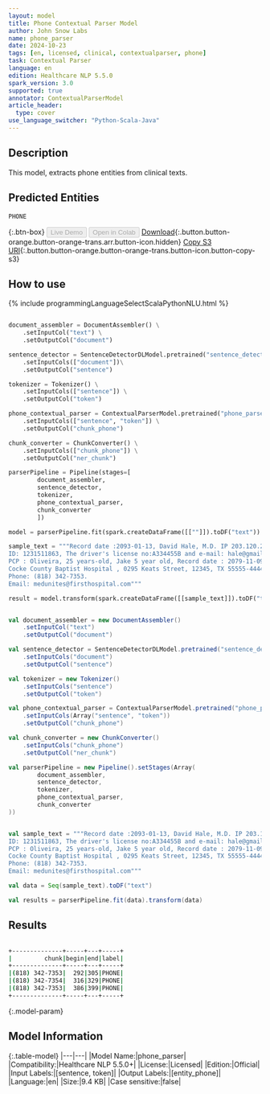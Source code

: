 ```yaml
---
layout: model
title: Phone Contextual Parser Model
author: John Snow Labs
name: phone_parser
date: 2024-10-23
tags: [en, licensed, clinical, contextualparser, phone]
task: Contextual Parser
language: en
edition: Healthcare NLP 5.5.0
spark_version: 3.0
supported: true
annotator: ContextualParserModel
article_header:
  type: cover
use_language_switcher: "Python-Scala-Java"
---
```


## Description

This model, extracts phone entities from clinical texts.

## Predicted Entities

`PHONE`

{:.btn-box}
<button class="button button-orange" disabled>Live Demo</button>
<button class="button button-orange" disabled>Open in Colab</button>
[Download](https://s3.amazonaws.com/auxdata.johnsnowlabs.com/clinical/models/phone_parser_en_5.5.0_3.0_1729685040235.zip){:.button.button-orange.button-orange-trans.arr.button-icon.hidden}
[Copy S3 URI](s3://auxdata.johnsnowlabs.com/clinical/models/phone_parser_en_5.5.0_3.0_1729685040235.zip){:.button.button-orange.button-orange-trans.button-icon.button-copy-s3}

## How to use



<div class="tabs-box" markdown="1">
{% include programmingLanguageSelectScalaPythonNLU.html %}
  
```python

document_assembler = DocumentAssembler() \
    .setInputCol("text") \
    .setOutputCol("document")

sentence_detector = SentenceDetectorDLModel.pretrained("sentence_detector_dl_healthcare","en","clinical/models")\
    .setInputCols(["document"])\
    .setOutputCol("sentence")

tokenizer = Tokenizer() \
    .setInputCols(["sentence"]) \
    .setOutputCol("token")

phone_contextual_parser = ContextualParserModel.pretrained("phone_parser","en","clinical/models") \
    .setInputCols(["sentence", "token"]) \
    .setOutputCol("chunk_phone")

chunk_converter = ChunkConverter() \
    .setInputCols(["chunk_phone"]) \
    .setOutputCol("ner_chunk")

parserPipeline = Pipeline(stages=[
        document_assembler,
        sentence_detector,
        tokenizer,
        phone_contextual_parser,
        chunk_converter
        ])

model = parserPipeline.fit(spark.createDataFrame([[""]]).toDF("text"))

sample_text = """Record date :2093-01-13, David Hale, M.D. IP 203.120.223.13.
ID: 1231511863, The driver's license no:A334455B and e-mail: hale@gmail.com .
PCP : Oliveira, 25 years-old, Jake 5 year old, Record date : 2079-11-09.
Cocke County Baptist Hospital , 0295 Keats Street, 12345, TX 55555-4444. Phone: (818) 342-7353 Fax No.: (818) 342-7354, SSN# 332255677, The other is ssN: 333-44-6666.
Phone: (818) 342-7353.
Email: medunites@firsthospital.com"""

result = model.transform(spark.createDataFrame([[sample_text]]).toDF("text"))

```
```scala

val document_assembler = new DocumentAssembler()
    .setInputCol("text")
    .setOutputCol("document")

val sentence_detector = SentenceDetectorDLModel.pretrained("sentence_detector_dl_healthcare","en","clinical/models")
    .setInputCols("document")
    .setOutputCol("sentence")

val tokenizer = new Tokenizer()
    .setInputCols("sentence")
    .setOutputCol("token")

val phone_contextual_parser = ContextualParserModel.pretrained("phone_parser","en","clinical/models")
    .setInputCols(Array("sentence", "token"))
    .setOutputCol("chunk_phone")

val chunk_converter = new ChunkConverter()
    .setInputCols("chunk_phone")
    .setOutputCol("ner_chunk")

val parserPipeline = new Pipeline().setStages(Array(
        document_assembler,
        sentence_detector,
        tokenizer,
        phone_contextual_parser,
        chunk_converter
))


val sample_text = """Record date :2093-01-13, David Hale, M.D. IP 203.120.223.13.
ID: 1231511863, The driver's license no:A334455B and e-mail: hale@gmail.com .
PCP : Oliveira, 25 years-old, Jake 5 year old, Record date : 2079-11-09.
Cocke County Baptist Hospital , 0295 Keats Street, 12345, TX 55555-4444. Phone: (818) 342-7353 Fax No.: (818) 342-7354, SSN# 332255677, The other is ssN: 333-44-6666.
Phone: (818) 342-7353.
Email: medunites@firsthospital.com"""

val data = Seq(sample_text).toDF("text")

val results = parserPipeline.fit(data).transform(data)

```
</div>

## Results

```bash

+--------------+-----+---+-----+
|         chunk|begin|end|label|
+--------------+-----+---+-----+
|(818) 342-7353|  292|305|PHONE|
|(818) 342-7354|  316|329|PHONE|
|(818) 342-7353|  386|399|PHONE|
+--------------+-----+---+-----+

```

{:.model-param}
## Model Information

{:.table-model}
|---|---|
|Model Name:|phone_parser|
|Compatibility:|Healthcare NLP 5.5.0+|
|License:|Licensed|
|Edition:|Official|
|Input Labels:|[sentence, token]|
|Output Labels:|[entity_phone]|
|Language:|en|
|Size:|9.4 KB|
|Case sensitive:|false|

